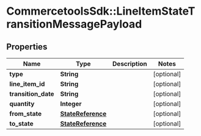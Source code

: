 # CommercetoolsSdk::LineItemStateTransitionMessagePayload

## Properties
Name | Type | Description | Notes
------------ | ------------- | ------------- | -------------
**type** | **String** |  | [optional] 
**line_item_id** | **String** |  | [optional] 
**transition_date** | **String** |  | [optional] 
**quantity** | **Integer** |  | [optional] 
**from_state** | [**StateReference**](StateReference.md) |  | [optional] 
**to_state** | [**StateReference**](StateReference.md) |  | [optional] 

